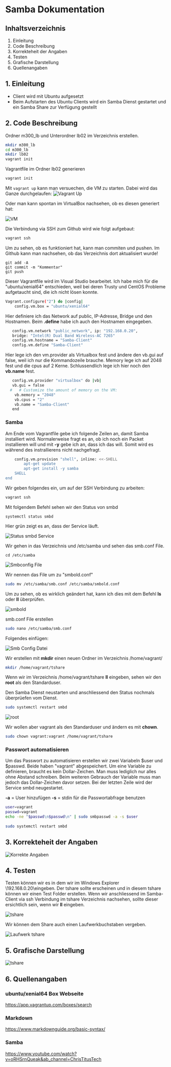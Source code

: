 # Samba Dokumentation 

## Inhaltsverzeichnis
1. Einleitung
2. Code Beschreibung
3. Korrekteheit der Angaben
4. Testen
5. Grafische Darstellung
6. Quellenangaben

## 1. Einleitung
- Client wird mit Ubuntu aufgesetzt
- Beim Aufstarten des Ubuntu Clients wird ein Samba Dienst gestartet und ein Samba Share zur Verfügung gestellt



## 2. Code Beschreibung

Ordner m300_lb und Unterordner lb02 im Verzeichnis erstellen. 
```bash Codiger Code ist hier gecoded
mkdir m300_lb
cd m300_lb
mkdir lb02
vagrant init
```

Vagrantfile im Ordner lb02 generieren
```bash Codiger Code ist hier gecoded
vagrant init
```

Mit ```vagrant up```  kann man versuechen, die VM zu starten. Dabei wird das Ganze durchgelaufen:
![Vagrant Up](Screenshot\vagrant_up.JPG) 


Oder man kann spontan im VirtualBox nachsehen, ob es diesen generiert hat:

![VM](VM.JPG)


Die Verbindung via SSH zum Github wird wie folgt aufgebaut:
```bash Codiger Code ist hier gecoded
vagrant ssh
```


Um zu sehen, ob es funktioniert hat, kann man commiten und pushen. Im Github kann man nachsehen, ob das Verzeichnis dort aktualisiert wurde!
```
git add -A  
git commit -m "Kommentar"
git push
```


Dieser Vagrantfile wird im Visual Studio bearbeitet.
Ich habe mich für die "ubuntu/xenial64" entschieden, weil bei deren Trusty und CentOS Probleme aufgetaucht sind, die ich nicht lösen konnte.
```bash Codiger Code ist hier gecoded
Vagrant.configure("2") do |config|
    config.vm.box = "ubuntu/xenial64"
```


 Hier definiere ich das Network auf public, IP-Adresse, Bridge und den Hostnamen. Beim **.define** habe ich auch den Hostnamen eingegeben.
 ```bash Codiger Code ist hier gecoded
    config.vm.network "public_network", ip: "192.168.0.20", 
    bridge: "Intel(R) Dual Band Wireless-AC 7265"
    config.vm.hostname = "Samba-Client"
    config.vm.define "Samba-Client"
```


Hier lege ich den vm.provider als Virtualbox fest und ändere den vb.gui auf false, weil ich nur die Kommandozeile brauche. Memory lege ich auf 2048 fest und die cpus auf 2 Kerne. Schlussendlich lege ich hier noch den **vb.name** fest.
```bash Codiger Code ist hier gecoded
   config.vm.provider "virtualbox" do |vb|
   vb.gui = false
  #   # Customize the amount of memory on the VM:
    vb.memory = "2048"
    vb.cpus = "2"
    vb.name = "Samba-Client"
   end
```


### Samba
Am Ende vom Vagrantfile gebe ich folgende Zeilen an, damit Samba installiert wird. Normalerweise fragt es an, ob ich noch ein Packet installieren will und mit **-y** gebe ich an, dass ich das will. Somit wird es während des instrallierens nicht nachgefragt.
```bash Codiger Code ist hier gecoded
    config.vm.provision "shell", inline: <<-SHELL
        apt-get update
        apt-get install -y samba
    SHELL
end
```


Wir geben folgendes ein, um auf der SSH Verbindung zu arbeiten:
```bash Codiger Code ist hier gecoded
vagrant ssh
```


Mit folgendem Befehl sehen wir den Status von smbd
```
systemctl status smbd
```


Hier grün zeigt es an, dass der Service läuft. 

![Status smbd Service](Screenshot\Status_smbd.JPG) 

Wir gehen in das Verzeichnis und /etc/samba und sehen das smb.conf File. 
```
cd /etc/samba
```

![Smbconfig File](Screenshot\smbconfig_file.JPG) 


Wir nennen das File um zu "smbold.conf"
```bash Codiger Code ist hier gecoded
sudo mv /etc/samba/smb.conf /etc/samba/smbold.conf
```


Um zu sehen, ob es wirklich geändert hat, kann ich dies mit dem Befehl **ls** oder **ll** überprüfen.

![smbold](Screenshot\smbold.JPG) 

smb.conf File erstellen
```bash Codiger Code ist hier gecoded
sudo nano /etc/samba/smb.conf
```

Folgendes einfügen:

![Smb Config Datei](Screenshot\smbconfigdatei.JPG) 


Wir erstellen mit **mkdir** einen neuen Ordner im Verzeichnis /home/vagrant/
```bash Codiger Code ist hier gecoded
mkdir /home/vagrant/tshare
```

Wenn wir im Verzeichnis /home/vagrant/tshare **ll** eingeben, sehen wir den **root** als den Standarduser. 

Den Samba Dienst neustarten und anschliessend den Status nochmals überprüefen vom Dienst.
```bash Codiger Code ist hier gecoded
sudo systemctl restart smbd
```


![root](Screenshot\root.JPG) 

Wir wollen aber vagrant als den Standarduser und ändern es mit **chown**.
```bash Codiger Code ist hier gecoded
sudo chown vagrant:vagrant /home/vagrant/tshare
```

### Passwort automatisieren

Um das Passwort zu automatisieren erstellen wir zwei Variabeln $user und $passwd. Beide haben "vagrant" abgespeichert. Um eine Variable zu definieren, braucht es kein Dollar-Zeichen. Man muss lediglich nur alles ohne Abstand schreiben. Beim weiteren Gebrauch der Variable muss man jedoch das Dollar-Zeichen davor setzen.
Bei der letzten Zeile wird der Service smbd neugestartet.

**-a** = User hinzufügen
**-s** = stdin für die Passwortabfrage benutzen

```bash Codiger Code ist hier gecoded
user=vagrant
passwd=vagrant
echo -ne "$passwd\n$passwd\n" | sudo smbpasswd -a -s $user
  
sudo systemctl restart smbd
```

## 3. Korrekteheit der Angaben
![Korrekte Angaben](Screenshot\KorrekteAngaben.JPG) 

## 4. Testen
Testen können wir es in dem wir im Windows Explorer \\192.168.0.20\eingeben. Der tshare sollte erscheinen und in diesem tshare können wir einen Test Folder erstellen. Wenn wir anschliessend im Samba-Client via ssh Verbindung im tshare Verzeichnis nachsehen, sollte dieser ersichtlich sein, wenn wir **ll** eingeben.

![tshare](Screenshot\tshare.JPG) 

Wir können dem Share auch einen Laufwerkbuchstaben vergeben.

![Laufwerk tshare](Screenshot\tshareLaufwerk.JPG) 

## 5. Grafische Darstellung

![tshare](Screenshot\tshare.JPG) 

## 6. Quellenangaben

### ubuntu/xenial64 Box Webseite 
https://app.vagrantup.com/boxes/search

### Markdown
https://www.markdownguide.org/basic-syntax/

### Samba
https://www.youtube.com/watch?v=oRHSrnQueak&ab_channel=ChrisTitusTech